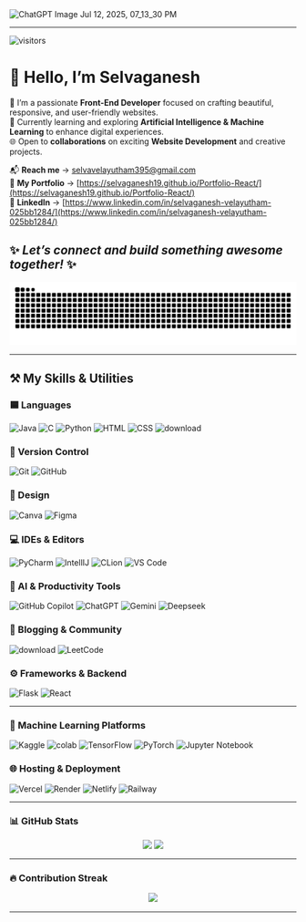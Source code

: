 <img width="1352" height="547" alt="ChatGPT Image Jul 12, 2025, 07_13_30 PM" src="https://github.com/user-attachments/assets/fb7bbd2e-18f1-4bb4-84e6-564d00334286" />

---
![visitors](https://vbr.nathanchung.dev/badge?page_id=selvaganesh19.selagvanesh19&color=00cf00)

# 👋 Hello, I’m Selvaganesh

🎨 I’m a passionate **Front-End Developer** focused on crafting beautiful, responsive, and user-friendly websites.  
🤖 Currently learning and exploring **Artificial Intelligence & Machine Learning** to enhance digital experiences.  
🌐 Open to **collaborations** on exciting **Website Development** and creative projects.  

📬 **Reach me** → [selvavelayutham395@gmail.com](mailto:selvavelayutham395@gmail.com)  
🚀 **My Portfolio** → [https://selvaganesh19.github.io/Portfolio-React/](https://selvaganesh19.github.io/Portfolio-React/)  
💼 **LinkedIn** → [https://www.linkedin.com/in/selvaganesh-velayutham-025bb1284/](https://www.linkedin.com/in/selvaganesh-velayutham-025bb1284/)

✨ _Let’s connect and build something awesome together!_ ✨
---

<p align="center">
  <img src="https://github.com/Selvaganesh19/Selvaganesh19/blob/output/github-snake.svg" />
</p>

---

## ⚒️ My Skills & Utilities

### 🟦 Languages
<div>
  <img src="https://iconic-api.onrender.com/dark/java" width="48px" title="Java" />
  <img src="https://iconic-api.onrender.com/dark/c" width="48px" title="C" />
  <img src="https://iconic-api.onrender.com/dark/python" width="48px" title="Python" />
  <img src="https://iconic-api.onrender.com/dark/html" width="48px" title="HTML" />
  <img src="https://iconic-api.onrender.com/dark/css" width="48px" title="CSS" />
  <img width="45px" alt="download" src="https://github.com/user-attachments/assets/9ef89a62-5001-43bd-9579-d49be0cbb417" />


</div>

### 🔧 Version Control
<div>
  <img src="https://iconic-api.onrender.com/dark/git" width="48px" title="Git" />
  <img src="https://iconic-api.onrender.com/dark/github" width="48px" title="GitHub" />
</div>

### 🎨 Design
<div>
  <img src="https://iconic-api.onrender.com/dark/canva" width="48px" title="Canva" />
  <img src="https://iconic-api.onrender.com/dark/figma" width="48px" title="Figma" />
</div>

### 💻 IDEs & Editors
<div>
  <img src="https://iconic-api.onrender.com/dark/pycharm" width="48px" title="PyCharm" />
  <img src="https://iconic-api.onrender.com/dark/intellij" width="48px" title="IntellIJ" />
  <img src="https://iconic-api.onrender.com/dark/clion" width="48px" title="CLion" />
  <img src="https://iconic-api.onrender.com/dark/vscode" width="48px" title="VS Code" />
</div>

### 🤖 AI & Productivity Tools
<div>
  <img src="https://iconic-api.onrender.com/dark/github" width="48px" title="GitHub Copilot" />
  <img src="https://iconic-api.onrender.com/dark/chatgpt" width="48px" title="ChatGPT" />
  <img src="https://iconic-api.onrender.com/dark/gemini" width="48px" title="Gemini" />
  <img src="https://iconic-api.onrender.com/dark/deepseek" width="48px" title="Deepseek" />
</div>

### 📝 Blogging & Community
<div>
  <img width="48px" alt="download" src="https://github.com/user-attachments/assets/77736a41-7559-45db-945a-b3468d870770" />
  <img src="https://iconic-api.onrender.com/dark/leetcode" width="48px" title="LeetCode" />
</div>

### ⚙️ Frameworks & Backend
<div>
  <img src="https://iconic-api.onrender.com/dark/flask" width="48px" title="Flask" />
  <img src="https://iconic-api.onrender.com/dark/react" width="48px" title="React" />
</div>

---

### 🧠 Machine Learning Platforms
<div>
  <img src="https://cdn.jsdelivr.net/gh/devicons/devicon/icons/kaggle/kaggle-original.svg" width="48px" title="Kaggle" />
  <img width="120px" height="120px"  alt="colab" src="https://github.com/user-attachments/assets/05b7c80a-f0f0-411a-a5f8-fc94400be14f" />
  <img src="https://iconic-api.onrender.com/dark/tensorflow" width="48px" title="TensorFlow" />
  <img src="https://iconic-api.onrender.com/dark/pytorch" width="48px" title="PyTorch" />
  <img src="https://iconic-api.onrender.com/dark/jupyter" width="48px" title="Jupyter Notebook" />
</div>


### 🌐 Hosting & Deployment
<div>
  <img src="https://iconic-api.onrender.com/dark/vercel" width="48px" title="Vercel" />
  <img src="https://iconic-api.onrender.com/dark/render" width="48px" title="Render" />
  <img src="https://iconic-api.onrender.com/dark/netlify" width="48px" title="Netlify" />
  <img src="https://cdn.jsdelivr.net/gh/devicons/devicon/icons/railway/railway-original.svg" width="48px" title="Railway" />
</div>

---

### 📊 GitHub Stats

<p align="center">
  <img src="https://github-readme-stats.vercel.app/api?username=selvaganesh19&show_icons=true&theme=radical" height="150" />
  <img src="https://github-readme-stats.vercel.app/api/top-langs/?username=selvaganesh19&layout=compact&theme=radical" height="150"/>
</p>

---

### 🔥 Contribution Streak

<p align="center">
  <img src="https://github-readme-streak-stats.herokuapp.com/?user=selvaganesh19&theme=radical&fire=FF6C6C"/>
</p>

---
